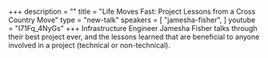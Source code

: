 +++
description = ""
title = "Life Moves Fast: Project Lessons from a Cross Country Move"
type = "new-talk"
speakers = [
        "jamesha-fisher",
]
youtube = "I71Fq_4NyGs"
+++
Infrastructure Engineer Jamesha Fisher talks through their best project ever, and the lessons learned that are beneficial to anyone involved in a project (technical or non-technical).